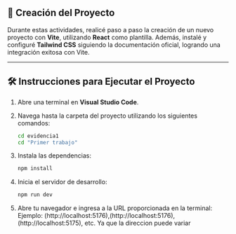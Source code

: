 ## 🚀 Creación del Proyecto

Durante estas actividades, realicé paso a paso la creación de un nuevo proyecto con **Vite**, utilizando **React** como plantilla. Además, instalé y configuré **Tailwind CSS** siguiendo la documentación oficial, logrando una integración exitosa con Vite.

---

## 🛠️ Instrucciones para Ejecutar el Proyecto

1. Abre una terminal en **Visual Studio Code**.
2. Navega hasta la carpeta del proyecto utilizando los siguientes comandos:

   ```bash
   cd evidencia1
   cd "Primer trabajo"

3. Instala las dependencias:
    ```bash
   npm install
    
4. Inicia el servidor de desarrollo:
   ```bash
   npm run dev

5. Abre tu navegador e ingresa a la URL proporcionada en la terminal:
   Ejemplo: (http://localhost:5176),(http://localhost:5176),(http://localhost:5175), etc. Ya que la direccion puede variar
   
   
